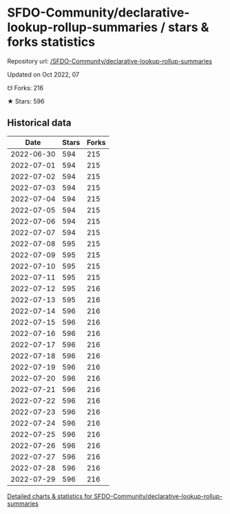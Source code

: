 # SFDO-Community/declarative-lookup-rollup-summaries / stars & forks statistics

Repository url: [/SFDO-Community/declarative-lookup-rollup-summaries](https://github.com/SFDO-Community/declarative-lookup-rollup-summaries)

Updated on Oct 2022, 07

☋ Forks: 216

★ Stars: 596

## Historical data
| Date | Stars | Forks |
|------|-------|-------|
| 2022-06-30 | 594 | 215 | 
| 2022-07-01 | 594 | 215 | 
| 2022-07-02 | 594 | 215 | 
| 2022-07-03 | 594 | 215 | 
| 2022-07-04 | 594 | 215 | 
| 2022-07-05 | 594 | 215 | 
| 2022-07-06 | 594 | 215 | 
| 2022-07-07 | 594 | 215 | 
| 2022-07-08 | 595 | 215 | 
| 2022-07-09 | 595 | 215 | 
| 2022-07-10 | 595 | 215 | 
| 2022-07-11 | 595 | 215 | 
| 2022-07-12 | 595 | 216 | 
| 2022-07-13 | 595 | 216 | 
| 2022-07-14 | 596 | 216 | 
| 2022-07-15 | 596 | 216 | 
| 2022-07-16 | 596 | 216 | 
| 2022-07-17 | 596 | 216 | 
| 2022-07-18 | 596 | 216 | 
| 2022-07-19 | 596 | 216 | 
| 2022-07-20 | 596 | 216 | 
| 2022-07-21 | 596 | 216 | 
| 2022-07-22 | 596 | 216 | 
| 2022-07-23 | 596 | 216 | 
| 2022-07-24 | 596 | 216 | 
| 2022-07-25 | 596 | 216 | 
| 2022-07-26 | 596 | 216 | 
| 2022-07-27 | 596 | 216 | 
| 2022-07-28 | 596 | 216 | 
| 2022-07-29 | 596 | 216 | 


[Detailed charts & statistics for SFDO-Community/declarative-lookup-rollup-summaries](https://reviewgithub.com/rep/SFDO-Community/declarative-lookup-rollup-summaries)
